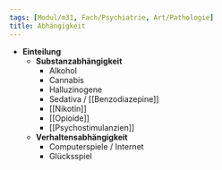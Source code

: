 ```yaml
---
tags: [Modul/m31, Fach/Psychiatrie, Art/Pathologie]
title: Abhängigkeit
---
```

- **Einteilung**
	- **Substanzabhängigkeit**
		- Alkohol
		- Cannabis
		- Halluzinogene
		- Sedativa / [[Benzodiazepine]]
		- [[Nikotin]]
		- [[Opioide]]
		- [[Psychostimulanzien]]
	- **Verhaltensabhängigkeit**
		- Computerspiele / Internet
		- Glücksspiel